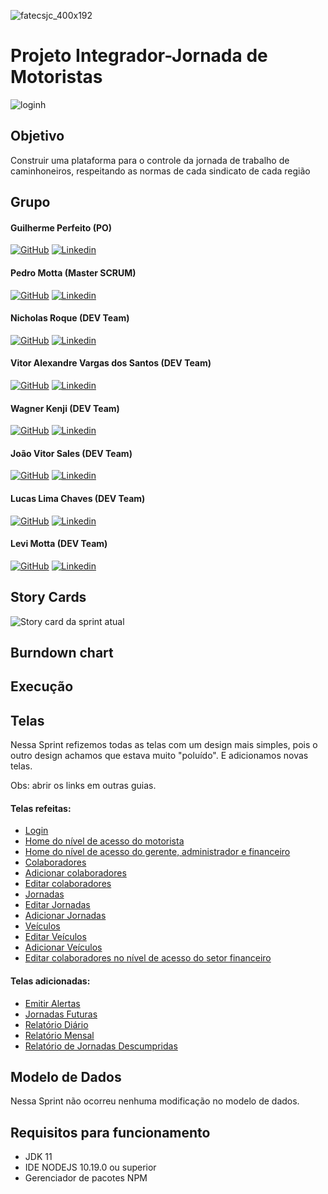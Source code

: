 ![fatecsjc_400x192](https://user-images.githubusercontent.com/58821700/94355628-07a24b80-005c-11eb-8a48-0d5b5ff3583f.png)
# Projeto Integrador-Jornada de Motoristas

![loginh](https://user-images.githubusercontent.com/67328620/98449978-4cb7a400-2117-11eb-8990-635784a3bdbb.jpg)

## Objetivo

Construir uma plataforma para o controle da jornada de trabalho de caminhoneiros, respeitando as normas de cada sindicato de cada região

## Grupo 

#### Guilherme Perfeito (PO)
[![GitHub](https://user-images.githubusercontent.com/67328620/98449116-bcc22c00-210f-11eb-96d2-c486cd873fdb.png)](https://github.com/GuilhermePerfeito) [![Linkedin](https://user-images.githubusercontent.com/67328620/98449119-bdf35900-210f-11eb-9d55-221cd6689fd9.png)](https://www.linkedin.com/in/guilherme-perfeito-a76729168/)

#### Pedro Motta (Master SCRUM)
[![GitHub](https://user-images.githubusercontent.com/67328620/98449116-bcc22c00-210f-11eb-96d2-c486cd873fdb.png)](https://github.com/pdrMottaS) [![Linkedin](https://user-images.githubusercontent.com/67328620/98449119-bdf35900-210f-11eb-9d55-221cd6689fd9.png)](https://www.linkedin.com/in/pedro-motta-7471021a9/)

#### Nicholas Roque (DEV Team)
[![GitHub](https://user-images.githubusercontent.com/67328620/98449116-bcc22c00-210f-11eb-96d2-c486cd873fdb.png)](https://github.com/NicholasRoque) [![Linkedin](https://user-images.githubusercontent.com/67328620/98449119-bdf35900-210f-11eb-9d55-221cd6689fd9.png)](https://www.linkedin.com/in/nicholas-gabriel-dos-santos-roque-9113511b2/)

#### Vitor Alexandre Vargas dos Santos (DEV Team)
[![GitHub](https://user-images.githubusercontent.com/67328620/98449116-bcc22c00-210f-11eb-96d2-c486cd873fdb.png)](https://github.com/Vitoglok) [![Linkedin](https://user-images.githubusercontent.com/67328620/98449119-bdf35900-210f-11eb-9d55-221cd6689fd9.png)](https://www.linkedin.com/in/vitor-alexandre-0b63771b2/)

#### Wagner Kenji (DEV Team)
[![GitHub](https://user-images.githubusercontent.com/67328620/98449116-bcc22c00-210f-11eb-96d2-c486cd873fdb.png)](https://github.com/UmCaraDaNet) [![Linkedin](https://user-images.githubusercontent.com/67328620/98449119-bdf35900-210f-11eb-9d55-221cd6689fd9.png)](https://www.linkedin.com/in/wagner-kenji-franco-kamoei-6883791b2/)

#### João Vitor Sales (DEV Team)
[![GitHub](https://user-images.githubusercontent.com/67328620/98449116-bcc22c00-210f-11eb-96d2-c486cd873fdb.png)](https://github.com/joao-sales1405) [![Linkedin](https://user-images.githubusercontent.com/67328620/98449119-bdf35900-210f-11eb-9d55-221cd6689fd9.png)](https://www.linkedin.com/in/jo%C3%A3o-sales-86a37a1b2)

#### Lucas Lima Chaves (DEV Team)
[![GitHub](https://user-images.githubusercontent.com/67328620/98449116-bcc22c00-210f-11eb-96d2-c486cd873fdb.png)](https://github.com/Lucas-Chaves) [![Linkedin](https://user-images.githubusercontent.com/67328620/98449119-bdf35900-210f-11eb-9d55-221cd6689fd9.png)](https://www.linkedin.com/in/lucas-chaves-24312391)

#### Levi Motta (DEV Team)
[![GitHub](https://user-images.githubusercontent.com/67328620/98449116-bcc22c00-210f-11eb-96d2-c486cd873fdb.png)](https://github.com/levizoca) [![Linkedin](https://user-images.githubusercontent.com/67328620/98449119-bdf35900-210f-11eb-9d55-221cd6689fd9.png)](https://www.linkedin.com/in/levi-motta-5001a2173/)

## Story Cards

![Story card da sprint atual](https://user-images.githubusercontent.com/58821700/94359281-84ddb880-007c-11eb-9cc0-f47a2801c029.png)

## Burndown chart


## Execução


## Telas

Nessa Sprint refizemos todas as telas com um design mais simples, pois o outro design achamos que estava muito "poluído". E adicionamos novas telas.

Obs: abrir os links em outras guias.

#### Telas refeitas:

* [Login](https://www.google.com/imgres?imgurl=https%3A%2F%2Fwww.nomadfoods.com%2Fwp-content%2Fuploads%2F2018%2F08%2Fplaceholder-1-e1533569576673.png&imgrefurl=https%3A%2F%2Fwww.nomadfoods.com%2Fplaceholder-1%2F&tbnid=m5vVN0urT71LuM&vet=12ahUKEwjYss6nj6btAhWLCrkGHV9LCQ8QMygEegUIARCiAQ..i&docid=Not-6PpeyFZ7aM&w=1956&h=1956&q=placeholder&ved=2ahUKEwjYss6nj6btAhWLCrkGHV9LCQ8QMygEegUIARCiAQ)
* [Home do nível de acesso do motorista](https://www.google.com/imgres?imgurl=https%3A%2F%2Fwww.nomadfoods.com%2Fwp-content%2Fuploads%2F2018%2F08%2Fplaceholder-1-e1533569576673.png&imgrefurl=https%3A%2F%2Fwww.nomadfoods.com%2Fplaceholder-1%2F&tbnid=m5vVN0urT71LuM&vet=12ahUKEwjYss6nj6btAhWLCrkGHV9LCQ8QMygEegUIARCiAQ..i&docid=Not-6PpeyFZ7aM&w=1956&h=1956&q=placeholder&ved=2ahUKEwjYss6nj6btAhWLCrkGHV9LCQ8QMygEegUIARCiAQ)
* [Home do nível de acesso do gerente, administrador e financeiro](https://www.google.com/imgres?imgurl=https%3A%2F%2Fwww.nomadfoods.com%2Fwp-content%2Fuploads%2F2018%2F08%2Fplaceholder-1-e1533569576673.png&imgrefurl=https%3A%2F%2Fwww.nomadfoods.com%2Fplaceholder-1%2F&tbnid=m5vVN0urT71LuM&vet=12ahUKEwjYss6nj6btAhWLCrkGHV9LCQ8QMygEegUIARCiAQ..i&docid=Not-6PpeyFZ7aM&w=1956&h=1956&q=placeholder&ved=2ahUKEwjYss6nj6btAhWLCrkGHV9LCQ8QMygEegUIARCiAQ)
* [Colaboradores](https://www.google.com/imgres?imgurl=https%3A%2F%2Fwww.nomadfoods.com%2Fwp-content%2Fuploads%2F2018%2F08%2Fplaceholder-1-e1533569576673.png&imgrefurl=https%3A%2F%2Fwww.nomadfoods.com%2Fplaceholder-1%2F&tbnid=m5vVN0urT71LuM&vet=12ahUKEwjYss6nj6btAhWLCrkGHV9LCQ8QMygEegUIARCiAQ..i&docid=Not-6PpeyFZ7aM&w=1956&h=1956&q=placeholder&ved=2ahUKEwjYss6nj6btAhWLCrkGHV9LCQ8QMygEegUIARCiAQ)
* [Adicionar colaboradores](https://www.google.com/imgres?imgurl=https%3A%2F%2Fwww.nomadfoods.com%2Fwp-content%2Fuploads%2F2018%2F08%2Fplaceholder-1-e1533569576673.png&imgrefurl=https%3A%2F%2Fwww.nomadfoods.com%2Fplaceholder-1%2F&tbnid=m5vVN0urT71LuM&vet=12ahUKEwjYss6nj6btAhWLCrkGHV9LCQ8QMygEegUIARCiAQ..i&docid=Not-6PpeyFZ7aM&w=1956&h=1956&q=placeholder&ved=2ahUKEwjYss6nj6btAhWLCrkGHV9LCQ8QMygEegUIARCiAQ)
* [Editar colaboradores](https://www.google.com/imgres?imgurl=https%3A%2F%2Fwww.nomadfoods.com%2Fwp-content%2Fuploads%2F2018%2F08%2Fplaceholder-1-e1533569576673.png&imgrefurl=https%3A%2F%2Fwww.nomadfoods.com%2Fplaceholder-1%2F&tbnid=m5vVN0urT71LuM&vet=12ahUKEwjYss6nj6btAhWLCrkGHV9LCQ8QMygEegUIARCiAQ..i&docid=Not-6PpeyFZ7aM&w=1956&h=1956&q=placeholder&ved=2ahUKEwjYss6nj6btAhWLCrkGHV9LCQ8QMygEegUIARCiAQ)
* [Jornadas](https://www.google.com/imgres?imgurl=https%3A%2F%2Fwww.nomadfoods.com%2Fwp-content%2Fuploads%2F2018%2F08%2Fplaceholder-1-e1533569576673.png&imgrefurl=https%3A%2F%2Fwww.nomadfoods.com%2Fplaceholder-1%2F&tbnid=m5vVN0urT71LuM&vet=12ahUKEwjYss6nj6btAhWLCrkGHV9LCQ8QMygEegUIARCiAQ..i&docid=Not-6PpeyFZ7aM&w=1956&h=1956&q=placeholder&ved=2ahUKEwjYss6nj6btAhWLCrkGHV9LCQ8QMygEegUIARCiAQ)
* [Editar Jornadas](https://www.google.com/imgres?imgurl=https%3A%2F%2Fwww.nomadfoods.com%2Fwp-content%2Fuploads%2F2018%2F08%2Fplaceholder-1-e1533569576673.png&imgrefurl=https%3A%2F%2Fwww.nomadfoods.com%2Fplaceholder-1%2F&tbnid=m5vVN0urT71LuM&vet=12ahUKEwjYss6nj6btAhWLCrkGHV9LCQ8QMygEegUIARCiAQ..i&docid=Not-6PpeyFZ7aM&w=1956&h=1956&q=placeholder&ved=2ahUKEwjYss6nj6btAhWLCrkGHV9LCQ8QMygEegUIARCiAQ)
* [Adicionar Jornadas](https://www.google.com/imgres?imgurl=https%3A%2F%2Fwww.nomadfoods.com%2Fwp-content%2Fuploads%2F2018%2F08%2Fplaceholder-1-e1533569576673.png&imgrefurl=https%3A%2F%2Fwww.nomadfoods.com%2Fplaceholder-1%2F&tbnid=m5vVN0urT71LuM&vet=12ahUKEwjYss6nj6btAhWLCrkGHV9LCQ8QMygEegUIARCiAQ..i&docid=Not-6PpeyFZ7aM&w=1956&h=1956&q=placeholder&ved=2ahUKEwjYss6nj6btAhWLCrkGHV9LCQ8QMygEegUIARCiAQ)
* [Veículos](https://www.google.com/imgres?imgurl=https%3A%2F%2Fwww.nomadfoods.com%2Fwp-content%2Fuploads%2F2018%2F08%2Fplaceholder-1-e1533569576673.png&imgrefurl=https%3A%2F%2Fwww.nomadfoods.com%2Fplaceholder-1%2F&tbnid=m5vVN0urT71LuM&vet=12ahUKEwjYss6nj6btAhWLCrkGHV9LCQ8QMygEegUIARCiAQ..i&docid=Not-6PpeyFZ7aM&w=1956&h=1956&q=placeholder&ved=2ahUKEwjYss6nj6btAhWLCrkGHV9LCQ8QMygEegUIARCiAQ)
* [Editar Veículos](https://www.google.com/imgres?imgurl=https%3A%2F%2Fwww.nomadfoods.com%2Fwp-content%2Fuploads%2F2018%2F08%2Fplaceholder-1-e1533569576673.png&imgrefurl=https%3A%2F%2Fwww.nomadfoods.com%2Fplaceholder-1%2F&tbnid=m5vVN0urT71LuM&vet=12ahUKEwjYss6nj6btAhWLCrkGHV9LCQ8QMygEegUIARCiAQ..i&docid=Not-6PpeyFZ7aM&w=1956&h=1956&q=placeholder&ved=2ahUKEwjYss6nj6btAhWLCrkGHV9LCQ8QMygEegUIARCiAQ)
* [Adicionar Veículos](https://www.google.com/imgres?imgurl=https%3A%2F%2Fwww.nomadfoods.com%2Fwp-content%2Fuploads%2F2018%2F08%2Fplaceholder-1-e1533569576673.png&imgrefurl=https%3A%2F%2Fwww.nomadfoods.com%2Fplaceholder-1%2F&tbnid=m5vVN0urT71LuM&vet=12ahUKEwjYss6nj6btAhWLCrkGHV9LCQ8QMygEegUIARCiAQ..i&docid=Not-6PpeyFZ7aM&w=1956&h=1956&q=placeholder&ved=2ahUKEwjYss6nj6btAhWLCrkGHV9LCQ8QMygEegUIARCiAQ)
* [Editar colaboradores no nível de acesso do setor financeiro](https://www.google.com/imgres?imgurl=https%3A%2F%2Fwww.nomadfoods.com%2Fwp-content%2Fuploads%2F2018%2F08%2Fplaceholder-1-e1533569576673.png&imgrefurl=https%3A%2F%2Fwww.nomadfoods.com%2Fplaceholder-1%2F&tbnid=m5vVN0urT71LuM&vet=12ahUKEwjYss6nj6btAhWLCrkGHV9LCQ8QMygEegUIARCiAQ..i&docid=Not-6PpeyFZ7aM&w=1956&h=1956&q=placeholder&ved=2ahUKEwjYss6nj6btAhWLCrkGHV9LCQ8QMygEegUIARCiAQ)

#### Telas adicionadas:

* [Emitir Alertas](https://www.google.com/imgres?imgurl=https%3A%2F%2Fwww.nomadfoods.com%2Fwp-content%2Fuploads%2F2018%2F08%2Fplaceholder-1-e1533569576673.png&imgrefurl=https%3A%2F%2Fwww.nomadfoods.com%2Fplaceholder-1%2F&tbnid=m5vVN0urT71LuM&vet=12ahUKEwjYss6nj6btAhWLCrkGHV9LCQ8QMygEegUIARCiAQ..i&docid=Not-6PpeyFZ7aM&w=1956&h=1956&q=placeholder&ved=2ahUKEwjYss6nj6btAhWLCrkGHV9LCQ8QMygEegUIARCiAQ)
* [Jornadas Futuras](https://www.google.com/imgres?imgurl=https%3A%2F%2Fwww.nomadfoods.com%2Fwp-content%2Fuploads%2F2018%2F08%2Fplaceholder-1-e1533569576673.png&imgrefurl=https%3A%2F%2Fwww.nomadfoods.com%2Fplaceholder-1%2F&tbnid=m5vVN0urT71LuM&vet=12ahUKEwjYss6nj6btAhWLCrkGHV9LCQ8QMygEegUIARCiAQ..i&docid=Not-6PpeyFZ7aM&w=1956&h=1956&q=placeholder&ved=2ahUKEwjYss6nj6btAhWLCrkGHV9LCQ8QMygEegUIARCiAQ)
* [Relatório Diário](https://www.google.com/imgres?imgurl=https%3A%2F%2Fwww.nomadfoods.com%2Fwp-content%2Fuploads%2F2018%2F08%2Fplaceholder-1-e1533569576673.png&imgrefurl=https%3A%2F%2Fwww.nomadfoods.com%2Fplaceholder-1%2F&tbnid=m5vVN0urT71LuM&vet=12ahUKEwjYss6nj6btAhWLCrkGHV9LCQ8QMygEegUIARCiAQ..i&docid=Not-6PpeyFZ7aM&w=1956&h=1956&q=placeholder&ved=2ahUKEwjYss6nj6btAhWLCrkGHV9LCQ8QMygEegUIARCiAQ)
* [Relatório Mensal](https://www.google.com/imgres?imgurl=https%3A%2F%2Fwww.nomadfoods.com%2Fwp-content%2Fuploads%2F2018%2F08%2Fplaceholder-1-e1533569576673.png&imgrefurl=https%3A%2F%2Fwww.nomadfoods.com%2Fplaceholder-1%2F&tbnid=m5vVN0urT71LuM&vet=12ahUKEwjYss6nj6btAhWLCrkGHV9LCQ8QMygEegUIARCiAQ..i&docid=Not-6PpeyFZ7aM&w=1956&h=1956&q=placeholder&ved=2ahUKEwjYss6nj6btAhWLCrkGHV9LCQ8QMygEegUIARCiAQ)
* [Relatório de Jornadas Descumpridas](https://www.google.com/imgres?imgurl=https%3A%2F%2Fwww.nomadfoods.com%2Fwp-content%2Fuploads%2F2018%2F08%2Fplaceholder-1-e1533569576673.png&imgrefurl=https%3A%2F%2Fwww.nomadfoods.com%2Fplaceholder-1%2F&tbnid=m5vVN0urT71LuM&vet=12ahUKEwjYss6nj6btAhWLCrkGHV9LCQ8QMygEegUIARCiAQ..i&docid=Not-6PpeyFZ7aM&w=1956&h=1956&q=placeholder&ved=2ahUKEwjYss6nj6btAhWLCrkGHV9LCQ8QMygEegUIARCiAQ)

## Modelo de Dados

Nessa Sprint não ocorreu nenhuma modificação no modelo de dados.

## Requisitos para funcionamento

- JDK 11
- IDE NODEJS 10.19.0 ou superior
- Gerenciador de pacotes NPM
